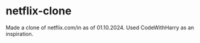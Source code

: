 # netflix-clone
Made a clone of netflix.com/in as of 01.10.2024. Used CodeWithHarry as an inspiration.
